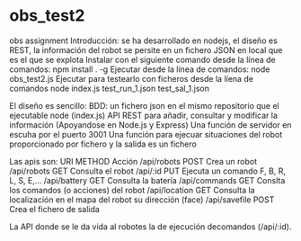 # obs_test2
 obs assignment
Introducción: se ha desarrollado en nodejs, el diseño es REST, la información del robot se persite en un fichero JSON en local que es el que se explota
Instalar con el siguiente comando desde la línea de comandos: npm install . -g
Ejecutar desde la línea de comandos: node obs_test2.js
Ejecutar para testearlo con ficheros desde la líena de comandos node index.js test_run_1.json test_sal_1.json 

El diseño es sencillo: 
BDD: un fichero json en el mismo repositorio que el ejecutable node (index.js)
API REST para añadir, consultar y modificar la información (Apoyandose en Node.js y Express)
Una función de servidor en escuha por el puerto 3001
Una función para ejecuar situaciones del robot proporcionado por fichero y la salida es un fichero

Las apis son:
   URI               METHOD         Acción
  /api/robots        POST           Crea un robot
  /api/robots        GET            Consulta el robot
  /api/:id           PUT            Ejecuta un comando F, B, R, L, S, E,...
  /api/battery       GET            Consulta la batería
  /api/commands      GET            Conslta los comandos (o acciones) del robot
  /api/location      GET            Consulta la localización en el mapa del robot  su dirección (face)
  /api/savefile      POST           Crea el fichero de salida 

La API donde se le da vida al robotes la de ejecución decomandos (/api/:id).

